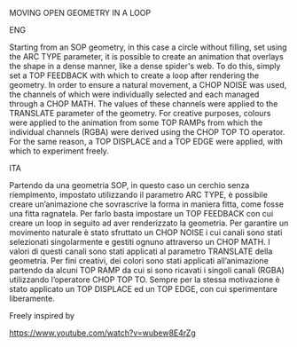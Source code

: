 ﻿MOVING OPEN GEOMETRY IN A LOOP



ENG

Starting from an SOP geometry, in this case a circle without filling, set using the ARC TYPE parameter, it is possible to create an animation that overlays the shape in a dense manner, like a dense spider's web. To do this, simply set a TOP FEEDBACK with which to create a loop after rendering the geometry. In order to ensure a natural movement, a CHOP NOISE was used, the channels of which were individually selected and each managed through a CHOP MATH. The values of these channels were applied to the TRANSLATE parameter of the geometry. For creative purposes, colours were applied to the animation from some TOP RAMPs from which the individual channels (RGBA) were derived using the CHOP TOP TO operator. For the same reason, a TOP DISPLACE and a TOP EDGE were applied, with which to experiment freely. 

ITA

Partendo da una geometria SOP, in questo caso un cerchio senza riempimento, impostato utilizzando il parametro ARC TYPE, è possibile creare un’animazione che sovrascrive la forma in maniera fitta, come fosse una fitta ragnatela. Per farlo basta impostare un TOP FEEDBACK con cui creare un loop in seguito ad aver renderizzato la geometria. Per garantire un movimento naturale è stato sfruttato un CHOP NOISE i cui canali sono stati selezionati singolarmente e gestiti ognuno attraverso un CHOP MATH. I valori di questi canali sono stati applicati al parametro TRANSLATE della geometria. Per fini creativi, dei colori sono stati applicati all’animazione partendo da alcuni TOP RAMP da cui si sono ricavati i singoli canali (RGBA) utilizzando l’operatore CHOP TOP TO. Sempre per la stessa motivazione è stato applicato un TOP DISPLACE ed un TOP EDGE, con cui sperimentare liberamente. 


Freely inspired by

https://www.youtube.com/watch?v=wubew8E4rZg
